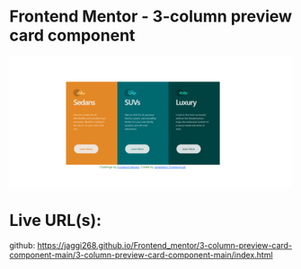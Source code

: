 # Frontend Mentor - 3-column preview card component

![Design preview for the 3-column preview card component coding challenge](./design/desktop-preview.png)

# Live URL(s):
github: https://jaggi268.github.io/Frontend_mentor/3-column-preview-card-component-main/3-column-preview-card-component-main/index.html
